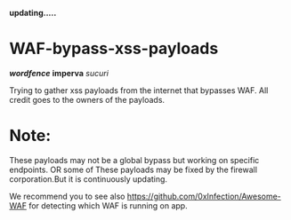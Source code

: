**updating.....**


# WAF-bypass-xss-payloads
***wordfence***
**imperva**
*sucuri*

Trying  to gather xss payloads from the internet that bypasses WAF. All credit goes to the owners of the payloads. 

# Note:
These payloads may not be a global bypass but working on specific endpoints.
OR
some of These payloads may be fixed by the firewall corporation.But it is continuously updating.

We recommend you to see also https://github.com/0xInfection/Awesome-WAF for detecting which WAF is running on app.
